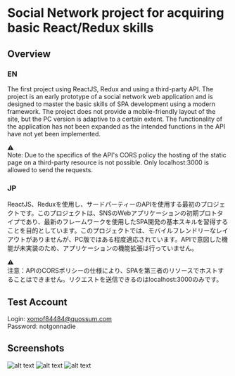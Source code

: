 # Social Network project for acquiring basic React/Redux skills

## Overview
### EN
The first project using ReactJS, Redux and using a third-party API. The project is an early prototype of a social network web application and is designed to master the basic skills of SPA development using a modern framework. The project does not provide a mobile-friendly layout of the site, but the PC version is adaptive to a certain extent. The functionality of the application has not been expanded as the intended functions in the API have not yet been implemented.

⚠️<br/>Note: Due to the specifics of the API's CORS policy the hosting of the static page on a third-party resource is not possible. Only localhost:3000 is allowed to send the requests.

### JP
ReactJS、Reduxを使用し、サードパーティーのAPIを使用する最初のプロジェクトです。このプロジェクトは、SNSのWebアプリケーションの初期プロトタイプであり、最新のフレームワークを使用したSPA開発の基本スキルを習得することを目的としています。このプロジェクトでは、モバイルフレンドリーなレイアウトがありませんが、PC版ではある程度適応されています。APIで意図した機能が未実装のため、アプリケーションの機能拡張は行っていません。

⚠️<br/>注意：APIのCORSポリシーの仕様により、SPAを第三者のリソースでホストすることはできません。リクエストを送信できるのはlocalhost:3000のみです。

## Test Account
Login: xomof84484@quossum.com<br />
Password: notgonnadie

## Screenshots
![alt text](https://cdn.discordapp.com/attachments/477756091803893760/1090449396933611700/photo_2023-03-28_23-38-56.jpg)
![alt text](https://cdn.discordapp.com/attachments/477756091803893760/1090451373725851688/image.png)
![alt text](https://cdn.discordapp.com/attachments/477756091803893760/1090451164484616333/image.png)
